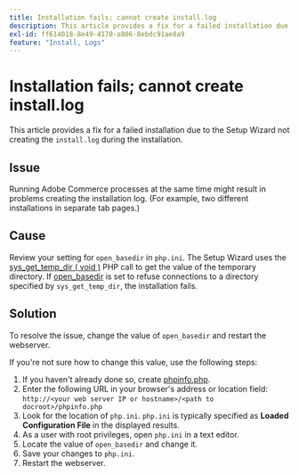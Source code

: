 ```yaml
---
title: Installation fails; cannot create install.log
description: This article provides a fix for a failed installation due to the Setup Wizard not creating the `install.log` during the installation.
exl-id: ff614018-8e49-4170-a806-8ebdc91ae8a9
feature: "Install, Logs"
---
```

# Installation fails; cannot create install.log

This article provides a fix for a failed installation due to the Setup Wizard not creating the `install.log` during the installation.

## Issue

Running Adobe Commerce processes at the same time might result in problems creating the installation log. (For example, two different installations in separate tab pages.)

## Cause

Review your setting for `open_basedir` in `php.ini`. The Setup Wizard uses the [sys\_get\_temp\_dir ( void )](https://php.net/manual/en/function.sys-get-temp-dir.php) PHP call to get the value of the temporary directory. If [open\_basedir](https://php.net/manual/en/ini.core.php#ini.open-basedir) is set to refuse connections to a directory specified by `sys_get_temp_dir`, the installation fails.

## Solution

To resolve the issue, change the value of `open_basedir` and restart the webserver.

If you're not sure how to change this value, use the following steps:

1. If you haven't already done so, create [phpinfo.php](https://devdocs.magento.com/guides/v2.3/install-gde/prereq/optional.html#install-optional-phpinfo).
1. Enter the following URL in your browser's address or location field: `http://<your web server IP or hostname>/<path to docroot>/phpinfo.php`
1. Look for the location of `php.ini`.     `php.ini` is typically specified as **Loaded Configuration File** in the displayed results.
1. As a user with root privileges, open `php.ini` in a text editor.
1. Locate the value of `open_basedir` and change it.
1. Save your changes to `php.ini`.
1. Restart the webserver.
